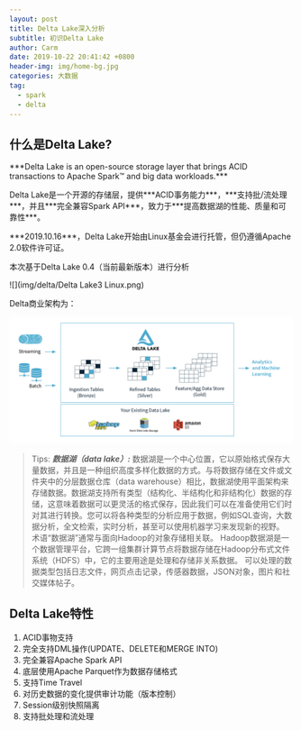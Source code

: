 ```yaml
---
layout: post
title: Delta Lake深入分析
subtitle: 初识Delta Lake
author: Carm
date: 2019-10-22 20:41:42 +0800
header-img: img/home-bg.jpg
categories: 大数据
tag:
  - spark
  - delta
---
```


## 什么是Delta Lake?
<p>
***Delta Lake is an open-source storage layer that brings ACID transactions to Apache Spark™ and big data workloads.***</p>

<p>Delta Lake是一个开源的存储层，提供***ACID事务能力***，***支持批/流处理***，并且***完全兼容Spark API***，致力于***提高数据湖的性能、质量和可靠性***。
<p>***2019.10.16***，Delta Lake开始由Linux基金会进行托管，但仍遵循Apache 2.0软件许可证。<p>

<p>本次基于Delta Lake 0.4（当前最新版本）进行分析</P>
![](img/delta/Delta Lake3 Linux.png)

Delta商业架构为：

![](img/delta/Delta-Lake-marketecture-0423c.png)

> Tips:
***数据湖（data lake）:*** 数据湖是一个中心位置，它以原始格式保存大量数据，并且是一种组织高度多样化数据的方式。与将数据存储在文件或文件夹中的分层数据仓库（data warehouse）相比，数据湖使用平面架构来存储数据。数据湖支持所有类型（结构化、半结构化和非结构化）数据的存储，这意味着数据可以更灵活的格式保存，因此我们可以在准备使用它们时对其进行转换。您可以将各种类型的分析应用于数据，例如SQL查询，大数据分析，全文检索，实时分析，甚至可以使用机器学习来发现新的视野。
术语“数据湖”通常与面向Hadoop的对象存储相关联。
Hadoop数据湖是一个数据管理平台，它跨一组集群计算节点将数据存储在Hadoop分布式文件系统（HDFS）中，它的主要用途是处理和存储非关系数据。 可以处理的数据类型包括日志文件，网页点击记录，传感器数据，JSON对象，图片和社交媒体帖子。

## Delta Lake特性
1.  ACID事物支持
2.  完全支持DML操作(UPDATE、DELETE和MERGE INTO)
3.  完全兼容Apache Spark API
4. 	底层使用Apache Parquet作为数据存储格式
5.  支持Time Travel
6. 	对历史数据的变化提供审计功能（版本控制）
7.	Session级别快照隔离
8.	支持批处理和流处理

